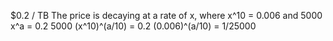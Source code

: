 $0.2 / TB
The price is decaying at a rate of x, where
x^10 = 0.006
and
5000 x^a = 0.2
5000 (x^10)^(a/10) = 0.2
(0.006)^(a/10) = 1/25000
